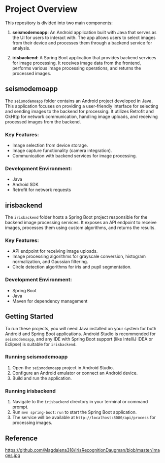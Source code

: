 # Project Overview

This repository is divided into two main components:

1. **seismodemoapp**: An Android application built with Java that serves as the UI for users to interact with. The app allows users to select images from their device and processes them through a backend service for analysis.

2. **irisbackend**: A Spring Boot application that provides backend services for image processing. It receives image data from the frontend, performs various image processing operations, and returns the processed images.

## seismodemoapp

The `seismodemoapp` folder contains an Android project developed in Java. This application focuses on providing a user-friendly interface for selecting and sending images to the backend for processing. It utilizes Retrofit and OkHttp for network communication, handling image uploads, and receiving processed images from the backend.

### Key Features:
- Image selection from device storage.
- Image capture functionality (camera integration).
- Communication with backend services for image processing.

### Development Environment:
- Java
- Android SDK
- Retrofit for network requests

## irisbackend

The `irisbackend` folder hosts a Spring Boot project responsible for the backend image processing services. It exposes an API endpoint to receive images, processes them using custom algorithms, and returns the results.

### Key Features:
- API endpoint for receiving image uploads.
- Image processing algorithms for grayscale conversion, histogram normalization, and Gaussian filtering.
- Circle detection algorithms for iris and pupil segmentation.

### Development Environment:
- Spring Boot
- Java
- Maven for dependency management

## Getting Started

To run these projects, you will need Java installed on your system for both Android and Spring Boot applications. Android Studio is recommended for `seismodemoapp`, and any IDE with Spring Boot support (like IntelliJ IDEA or Eclipse) is suitable for `irisbackend`.

### Running seismodemoapp
1. Open the `seismodemoapp` project in Android Studio.
2. Configure an Android emulator or connect an Android device.
3. Build and run the application.

### Running irisbackend
1. Navigate to the `irisbackend` directory in your terminal or command prompt.
2. Run `mvn spring-boot:run` to start the Spring Boot application.
3. The service will be available at `http://localhost:8080/api/process` for processing images.

## Reference
https://github.com/Magdalena318/IrisRecognitionDaugman/blob/master/images.jpg
